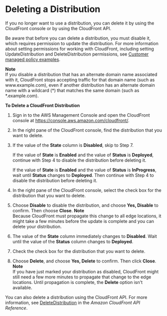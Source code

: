 # Deleting a Distribution<a name="HowToDeleteDistribution"></a>

If you no longer want to use a distribution, you can delete it by using the CloudFront console or by using the CloudFront API\. 

Be aware that before you can delete a distribution, you must disable it, which requires permission to update the distribution\. For more information about setting permissions for working with CloudFront, including setting UpdateDistribution and DeleteDistribution permissions, see [Customer managed policy examples](access-control-managing-permissions.md#access-policy-examples-for-sdk-cli)\. 

**Note**  
If you disable a distribution that has an alternate domain name associated with it, CloudFront stops accepting traffic for that domain name \(such as www\.example\.com\), even if another distribution has an alternate domain name with a wildcard \(\*\) that matches the same domain \(such as \*\.example\.com\)\.<a name="HowToDeleteDistributionProcedure"></a>

**To Delete a CloudFront Distribution**

1. Sign in to the AWS Management Console and open the CloudFront console at [https://console\.aws\.amazon\.com/cloudfront/](https://console.aws.amazon.com/cloudfront/)\.

1. In the right pane of the CloudFront console, find the distribution that you want to delete\.

1. If the value of the **State** column is **Disabled**, skip to Step 7\.

   If the value of **State** is **Enabled** and the value of **Status** is **Deployed**, continue with Step 4 to disable the distribution before deleting it\.

   If the value of **State** is **Enabled** and the value of **Status** is **InProgress**, wait until **Status** changes to **Deployed**\. Then continue with Step 4 to disable the distribution before deleting it\.

1. In the right pane of the CloudFront console, select the check box for the distribution that you want to delete\.

1. Choose **Disable** to disable the distribution, and choose **Yes, Disable** to confirm\. Then choose **Close**\.
**Note**  
Because CloudFront must propagate this change to all edge locations, it might take a few minutes before the update is complete and you can delete your distribution\.

1. The value of the **State** column immediately changes to **Disabled**\. Wait until the value of the **Status** column changes to **Deployed**\.

1. Check the check box for the distribution that you want to delete\.

1. Choose **Delete**, and choose **Yes, Delete** to confirm\. Then click **Close**\.
**Note**  
If you have just marked your distribution as disabled, CloudFront might still need a few more minutes to propagate that change to the edge locations\. Until propagation is complete, the **Delete** option isn't available\.

You can also delete a distribution using the CloudFront API\. For more information, see [DeleteDistribution](https://docs.aws.amazon.com/cloudfront/latest/APIReference/API_DeleteDistribution.html) in the *Amazon CloudFront API Reference*\.